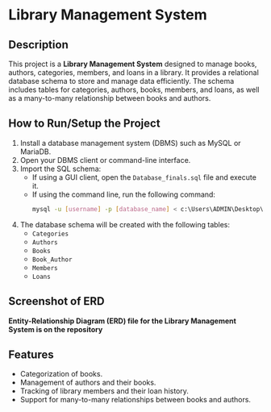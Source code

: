 # Library Management System

## Description
This project is a **Library Management System** designed to manage books, authors, categories, members, and loans in a library. It provides a relational database schema to store and manage data efficiently. The schema includes tables for categories, authors, books, members, and loans, as well as a many-to-many relationship between books and authors.

## How to Run/Setup the Project
1. Install a database management system (DBMS) such as MySQL or MariaDB.
2. Open your DBMS client or command-line interface.
3. Import the SQL schema:
   - If using a GUI client, open the `Database_finals.sql` file and execute it.
   - If using the command line, run the following command:
     ```bash
     mysql -u [username] -p [database_name] < c:\Users\ADMIN\Desktop\sql\Database_finals.sql
     ```
4. The database schema will be created with the following tables:
   - `Categories`
   - `Authors`
   - `Books`
   - `Book_Author`
   - `Members`
   - `Loans`

## Screenshot of ERD
**Entity-Relationship Diagram (ERD) file  for the Library Management System is on the repository**


## Features
- Categorization of books.
- Management of authors and their books.
- Tracking of library members and their loan history.
- Support for many-to-many relationships between books and authors.
  
